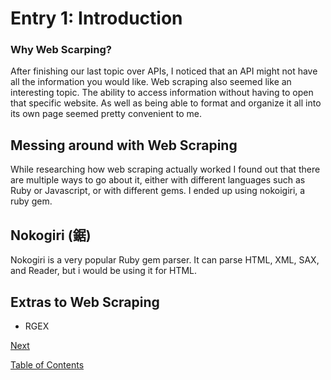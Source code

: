 # Entry 1: Introduction
### Why Web Scarping? 

   After finishing our last topic over APIs, I noticed that an API might not have all the information you would like. Web scraping also seemed like an interesting topic. The ability to access information without having to open that specific website. As well as being able to format and organize it all into its own page seemed pretty convenient to me.

## Messing around with Web Scraping

   While researching how web scraping actually worked I found out that there are multiple ways to go about it, either with different languages such as Ruby or Javascript, or with different gems. I ended up using nokoigiri, a ruby gem.

## Nokogiri (鋸)

   Nokogiri is a very popular Ruby gem parser. It can parse HTML, XML, SAX, and Reader, but i would be using it for HTML.


## Extras to Web Scraping

+ RGEX

[Next](entry-1.md)

[Table of Contents](../README.md)